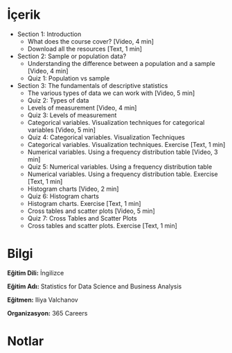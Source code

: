 # İçerik
* Section 1: Introduction
  + What does the course cover? [Video, 4 min]
  + Download all the resources [Text, 1 min]
* Section 2: Sample or population data?
  + Understanding the difference between a population and a sample [Video, 4 min]
  + Quiz 1: Population vs sample
* Section 3: The fundamentals of descriptive statistics
  + The various types of data we can work with [Video, 5 min]
  + Quiz 2: Types of data
  + Levels of measurement [Video, 4 min]
  + Quiz 3: Levels of measurement
  + Categorical variables. Visualization techniques for categorical variables [Video, 5 min]
  + Quiz 4: Categorical variables. Visualization Techniques
  + Categorical variables. Visualization techniques. Exercise [Text, 1 min]
  + Numerical variables. Using a frequency distribution table [Video, 3 min]
  + Quiz 5: Numerical variables. Using a frequency distribution table
  + Numerical variables. Using a frequency distribution table. Exercise [Text, 1 min]
  + Histogram charts [Video, 2 min]
  + Quiz 6: Histogram charts
  + Histogram charts. Exercise [Text, 1 min]
  + Cross tables and scatter plots [Video, 5 min]
  + Quiz 7: Cross Tables and Scatter Plots
  + Cross tables and scatter plots. Exercise [Text, 1 min]
  
# Bilgi
**Eğitim Dili:** İngilizce

**Eğitim Adı:** Statistics for Data Science and Business Analysis

**Eğitmen:** Iliya Valchanov

**Organizasyon:** 365 Careers

# Notlar

